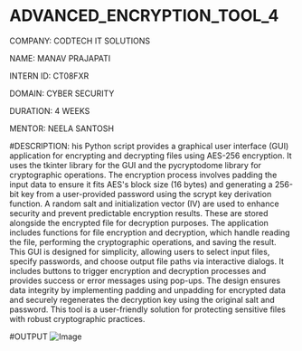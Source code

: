 # ADVANCED_ENCRYPTION_TOOL_4
COMPANY: CODTECH IT SOLUTIONS

NAME: MANAV PRAJAPATI

INTERN ID: CT08FXR

DOMAIN: CYBER SECURITY

DURATION: 4 WEEKS

MENTOR: NEELA SANTOSH

#DESCRIPTION: his Python script provides a graphical user interface (GUI) application for encrypting and decrypting files using AES-256 encryption. It uses the tkinter library for the GUI and the pycryptodome library for cryptographic operations. The encryption process involves padding the input data to ensure it fits AES's block size (16 bytes) and generating a 256-bit key from a user-provided password using the scrypt key derivation function. A random salt and initialization vector (IV) are used to enhance security and prevent predictable encryption results. These are stored alongside the encrypted file for decryption purposes. The application includes functions for file encryption and decryption, which handle reading the file, performing the cryptographic operations, and saving the result. This GUI is designed for simplicity, allowing users to select input files, specify passwords, and choose output file paths via interactive dialogs. It includes buttons to trigger encryption and decryption processes and provides success or error messages using pop-ups. The design ensures data integrity by implementing padding and unpadding for encrypted data and securely regenerates the decryption key using the original salt and password. This tool is a user-friendly solution for protecting sensitive files with robust cryptographic practices.

#OUTPUT 
![Image](https://github.com/user-attachments/assets/e141b211-2f69-4f81-a07b-e2e3097b5254)
